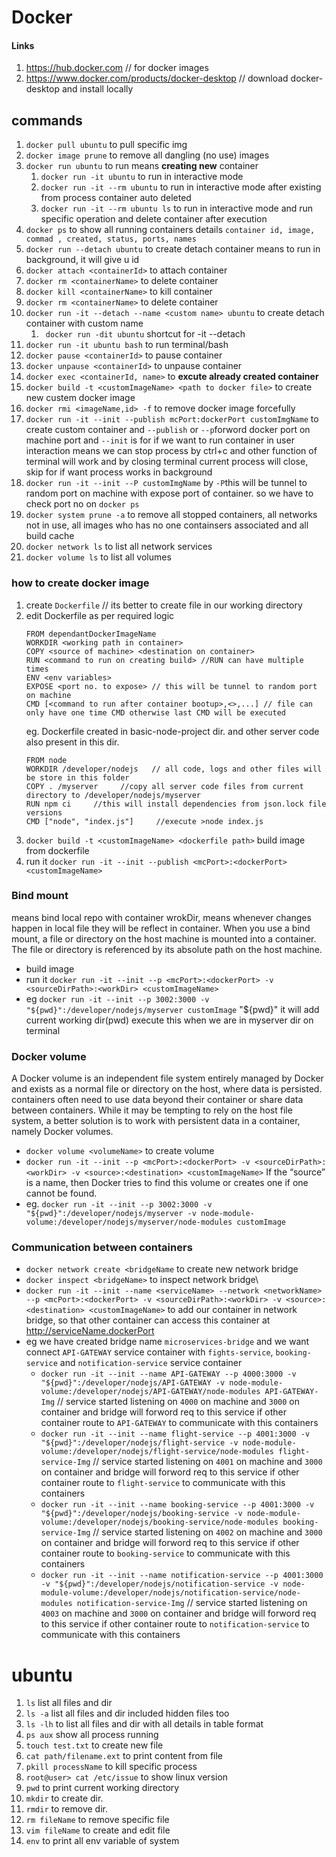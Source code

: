 #         Docker

#### Links
1. https://hub.docker.com  // for docker images
2. https://www.docker.com/products/docker-desktop // download docker-desktop and install locally

## commands
1. ```docker pull ubuntu``` to pull specific img
2. ```docker image prune``` to remove all dangling (no use) images
3. ```docker run ubuntu``` to run means **creating new** container
   1. ```docker run -it ubuntu``` to run in interactive mode
   2. ```docker run -it --rm ubuntu``` to run in interactive mode after existing from process container auto deleted
   3. ```docker run -it --rm ubuntu ls``` to run in interactive mode and run specific operation and delete container after execution
4. ```docker ps``` to show all running containers details ```container id, image, commad , created, status, ports, names```
5. ```docker run --detach ubuntu``` to create detach container means to run in background, it will give u id
6. ```docker attach <containerId>``` to attach container
7. ```docker rm <containerName>``` to delete container
8. ```docker kill <containerName>``` to kill container
9. ```docker rm <containerName>``` to delete container
10. ```docker run -it --detach --name <custom name> ubuntu``` to create detach container with custom name
    1. ``` docker run -dit ubuntu``` shortcut for -it --detach
11. ```docker run -it ubuntu bash``` to run terminal/bash
12. ```docker pause <containerId>``` to pause container
13. ```docker unpause <containerId>``` to unpause container
14. ```docker exec <containerId, name>``` to **excute already created container**
15. ```docker build -t <customImageName> <path to docker file>``` to create new custem docker image
16. ```docker rmi <imageName,id> -f``` to remove docker image forcefully
17. ```docker run -it --init --publish mcPort:dockerPort customImgName``` to create custom container and ```--publish``` or ```--p```forword docker port on machine port and ```--init``` is for if we want to run container in user interaction means we can stop process by ctrl+c and other function of terminal will work and by closing terminal current process will close, skip for if want process works in background
18.  ```docker run -it --init --P customImgName``` by ```-P```this will be tunnel to random port on machine with expose port of container. so we have to check port no on ```docker ps```
19. ```docker system prune -a``` to remove all stopped containers, all networks not in use, all images who has no one containsers associated and all build cache
20. `docker network ls` to list all network services
21. `docker volume ls` to list all volumes


### how to create docker image
1. create ```Dockerfile``` // its better to create file in our working directory
2. edit Dockerfile as per required logic
      ```
      FROM dependantDockerImageName
      WORKDIR <working path in container>
      COPY <source of machine> <destination on container>
      RUN <command to run on creating build> //RUN can have multiple times
      ENV <env variables>
      EXPOSE <port no. to expose> // this will be tunnel to random port on machine
      CMD [<command to run after container bootup>,<>,...] // file can only have one time CMD otherwise last CMD will be executed
      ```
   eg. Dockerfile created in basic-node-project dir. and other server code also present in this dir.
      ```
      FROM node
      WORKDIR /developer/nodejs   // all code, logs and other files will be store in this folder
      COPY . /myserver     //copy all server code files from current directory to /developer/nodejs/myserver
      RUN npm ci     //this will install dependencies from json.lock file versions
      CMD ["node", "index.js"]     //execute >node index.js
      ```
3. ```docker build -t <customImageName> <dockerfile path>``` build image from dockerfile
4. run it ```docker run -it --init --publish <mcPort>:<dockerPort> <customImageName>```

### Bind mount
means bind local repo with container wrokDir, means whenever changes happen in local file they will be reflect in container.
When you use a bind mount, a file or directory on the host machine is mounted into a container. The file or directory is referenced by its absolute path on the host machine. 
- build image
- run it ```docker run -it --init --p <mcPort>:<dockerPort> -v <sourceDirPath>:<workDir> <customImageName>```
- eg ```docker run -it --init --p 3002:3000 -v "${pwd}":/developer/nodejs/myserver customImage``` "${pwd}" it will add current working dir(pwd) execute this when we are in myserver dir on terminal

### Docker volume
A Docker volume is an independent file system entirely managed by Docker and exists as a normal file or directory on the host, where data is persisted. containers often need to use data beyond their container or share data between containers. While it may be tempting to rely on the host file system, a better solution is to work with persistent data in a container, namely Docker volumes.
- `docker volume <volumeName>` to create volume
- `docker run -it --init --p <mcPort>:<dockerPort> -v <sourceDirPath>:<workDir> -v <source>:<destination> <customImageName>`  If the “source” is a name, then Docker tries to find this volume or creates one if one cannot be found.
- eg. `docker run -it --init --p 3002:3000 -v "${pwd}":/developer/nodejs/myserver -v node-module-volume:/developer/nodejs/myserver/node-modules customImage`

### Communication between containers
- `docker network create <bridgeName` to create new network bridge
- `docker inspect <bridgeName>` to inspect network bridge\
- `docker run -it --init --name <serviceName> --network <networkName> --p <mcPort>:<dockerPort> -v <sourceDirPath>:<workDir> -v <source>:<destination> <customImageName>` to add our container in network bridge, so that other container can access this container at http://serviceName.dockerPort
- eg we have created bridge name `microservices-bridge` and we want connect `API-GATEWAY` service container with `fights-service`, `booking-service` and `notification-service` service container
     - `docker run -it --init --name API-GATEWAY --p 4000:3000 -v "${pwd}":/developer/nodejs/API-GATEWAY -v node-module-volume:/developer/nodejs/API-GATEWAY/node-modules API-GATEWAY-Img` // service started listening on `4000` on machine and `3000` on container and bridge will forword req to this service if other container route to `API-GATEWAY` to communicate with this containers
     - `docker run -it --init --name flight-service --p 4001:3000 -v "${pwd}":/developer/nodejs/flight-service -v node-module-volume:/developer/nodejs/flight-service/node-modules flight-service-Img` // service started listening on `4001` on machine and `3000` on container and bridge will forword req to this service if other container route to `flight-service` to communicate with this containers
     - `docker run -it --init --name booking-service --p 4001:3000 -v "${pwd}":/developer/nodejs/booking-service -v node-module-volume:/developer/nodejs/booking-service/node-modules booking-service-Img` // service started listening on `4002` on machine and `3000` on container and bridge will forword req to this service if other container route to `booking-service` to communicate with this containers
     - `docker run -it --init --name notification-service --p 4001:3000 -v "${pwd}":/developer/nodejs/notification-service -v node-module-volume:/developer/nodejs/notification-service/node-modules notification-service-Img` // service started listening on `4003` on machine and `3000` on container and bridge will forword req to this service if other container route to `notification-service` to communicate with this containers


# ubuntu
1. ```ls``` list all files and dir
2. `ls -a` list all files and dir included hidden files too
3. `ls -lh` to list all files and dir with all details in table format
4. ```ps aux``` show all process running
5. ```touch test.txt``` to create new file
6. ```cat path/filename.ext``` to print content from file
7. ```pkill processName``` to kill specific process
8. ```root@user> cat /etc/issue``` to show linux version
9. ```pwd``` to print current working directory
10. ```mkdir``` to create dir.
11. ```rmdir``` to remove dir.
12. ```rm fileName``` to remove specific file
13. ```vim fileName``` to create and edit file
14. ```env``` to print all env variable of system
